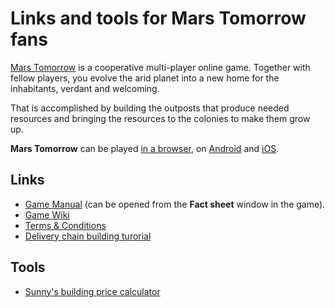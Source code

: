 # Links and tools for Mars Tomorrow fans

[Mars Tomorrow](https://play.mars-tomorrow.com/) is a cooperative
multi-player online game.  Together with fellow players, you evolve
the arid planet into a new home for the inhabitants, verdant and welcoming.

That is accomplished by building the outposts that produce needed resources
and bringing the resources to the colonies to make them grow up.

**Mars Tomorrow** can be played
[in a browser](https://play.mars-tomorrow.com/),
on [Android](https://play.google.com/store/search?q=mars+tomorrow&c=apps) and
[iOS](https://apps.apple.com/us/app/mars-tomorrow-terraforming/id1059403992).

## Links

* [Game Manual](https://play.mars-tomorrow.com/download/manual.pdf)
  (can be opened from the **Fact sheet** window in the game).
* [Game Wiki](https://gamefab.de/wiki/index.php?title=Hauptseite)
* [Terms & Conditions](https://gamefab.de/wp-content/uploads/2015/07/data_privacy_policy_gamefabrik.pdf)
* [Delivery chain building turorial](https://www.youtube.com/watch?v=yE-HwidKIM8)

## Tools

* [Sunny's building price calculator](https://docs.google.com/spreadsheets/d/1hXzYS5F26VdysQglGsTYTsyG3_eDxzDKpKOaHne7tYI/edit?pli=1)
